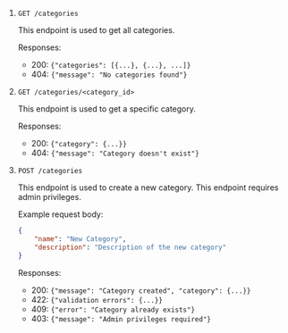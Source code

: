 1. `GET /categories`

   This endpoint is used to get all categories.

   Responses: 
   - 200: `{"categories": [{...}, {...}, ...]}`
   - 404: `{"message": "No categories found"}`

2. `GET /categories/<category_id>`

   This endpoint is used to get a specific category.

   Responses: 
   - 200: `{"category": {...}}`
   - 404: `{"message": "Category doesn't exist"}`

3. `POST /categories`

   This endpoint is used to create a new category. This endpoint requires admin privileges.

   Example request body:
   ```json
   {
       "name": "New Category",
       "description": "Description of the new category"
   }
   ```
   Responses: 
   - 200: `{"message": "Category created", "category": {...}}`
   - 422: `{"validation errors": {...}}`
   - 409: `{"error": "Category already exists"}`
   - 403: `{"message": "Admin privileges required"}`
